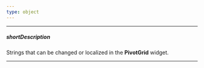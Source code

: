 ```yaml
---
type: object
---
```

---
##### shortDescription
Strings that can be changed or localized in the **PivotGrid** widget.

---
